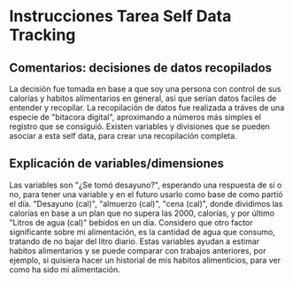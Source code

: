 # Instrucciones Tarea Self Data Tracking
## Comentarios: decisiones de datos recopilados
La decisión fue tomada en base a que soy una persona con control de sus calorías y habitos alimentarios en general, así que serían datos faciles de entender y recopilar. La recopilación de datos fue realizada a tráves de una especie de "bitacora digital", aproximando a números más simples el registro que se consiguió. Existen variables y divisiones que se pueden asociar a esta self data, para crear una recopilación completa.
## Explicación de variables/dimensiones 
Las variables son "¿Se tomó desayuno?", esperando una respuesta de sí o no, para tener una variable y en el futuro usarlo como base de como partió el día. "Desayuno (cal)", "almuerzo (cal)", "cena (cal)", donde dividimos las calorías en base a un plan que no supera las 2000, calorías, y por último "Litros de agua (cal)" bebidos en un día. Considero que otro factor significante sobre mi alimentación, es la cantidad de agua que consumo, tratando de no bajar del litro diario. Estas variables ayudan a estimar habitos alimentarios y se puede comparar con trabajos anteriores, por ejemplo, si quisiera hacer un historial de mis habitos alimenticios, para ver como ha sido mi alimentación. 
